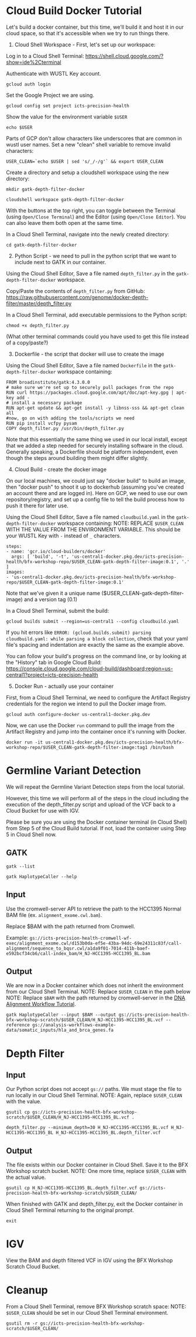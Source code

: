 # Cloud Build Docker Tutorial

Let's build a docker container, but this time, we'll build it and host it in our cloud space, so that it's accessible when we try to run things there. 

1. Cloud Shell Workspace - First, let's set up our workspace:

Log in to a Cloud Shell Terminal: https://shell.cloud.google.com/?show=ide%2Cterminal

Authenticate with WUSTL Key account.
```
gcloud auth login
```

Set the Google Project we are using.
```
gcloud config set project icts-precision-health
```

Show the value for the environment variable `$USER`
```
echo $USER
```

Parts of GCP don't allow characters like underscores that are common in wustl user names. Set a new "clean" shell variable to remove invalid characters:
```
USER_CLEAN=`echo $USER | sed 's/_/-/g'` && export USER_CLEAN
```

Create a directory and setup a cloudshell workspace using the new directory:
```
mkdir gatk-depth-filter-docker
```

```
cloudshell workspace gatk-depth-filter-docker
```
With the buttons at the top right, you can toggle between the Terminal (using `Open/Close Terminal`) and the Editor (using `Open/Close Editor`). You can also leave them both open at the same time.

In a Cloud Shell Terminal, navigate into the newly created directory:
```
cd gatk-depth-filter-docker
``` 

2. Python Script - we need to pull in the python script that we want to include next to GATK in our container.

Using the Cloud Shell Editor, Save a file named `depth_filter.py` in the `gatk-depth-filter-docker` workspace. 

Copy/Paste the contents of `depth_filter.py` from GitHub:
https://raw.githubusercontent.com/genome/docker-depth-filter/master/depth_filter.py

In a Cloud Shell Terminal, add executable permissions to the Python script:
```
chmod +x depth_filter.py
```

(What other terminal commands could you have used to get this file instead of a copy/paste?)

3. Dockerfile - the script that docker will use to create the image

Using the Cloud Shell Editor, Save a file named `Dockerfile` in the `gatk-depth-filter-docker` workspace containing:
```
FROM broadinstitute/gatk:4.3.0.0
# make sure we're set up to securely pull packages from the repo
RUN curl https://packages.cloud.google.com/apt/doc/apt-key.gpg | apt-key add -
# install a necessary package
RUN apt-get update && apt-get install -y libnss-sss && apt-get clean all
#now, go on with adding the tools/scripts we need
RUN pip install vcfpy pysam
COPY depth_filter.py /usr/bin/depth_filter.py
```

Note that this essentially the same thing we used in our local install, except that we added a step needed for securely installing software in the cloud.  Generally speaking, a Dockerfile should be platform independent, even though the steps around building them might differ slightly.

4. Cloud Build - create the docker image

On our local machines, we could just say "docker build" to build an image, then "docker push" to shoot it up to dockerhub (assuming you've created an account there and are logged in).  Here on GCP, we need to use our own repository/registry, and set up a config file to tell the build process how to push it there for later use.

Using the Cloud Shell Editor, Save a file named `cloudbuild.yaml` in the `gatk-depth-filter-docker` workspace containing:
NOTE: REPLACE `$USER_CLEAN` WITH THE VALUE FROM THE ENVIRONMENT VARIABLE. This should be your WUSTL Key with `-` instead of `_` characters.
```
steps:
- name: 'gcr.io/cloud-builders/docker'
  args: [ 'build', '-t', 'us-central1-docker.pkg.dev/icts-precision-health/bfx-workshop-repo/$USER_CLEAN-gatk-depth-filter-image:0.1', '.' ]
images:
- 'us-central1-docker.pkg.dev/icts-precision-health/bfx-workshop-repo/$USER_CLEAN-gatk-depth-filter-image:0.1'
```
Note that we've given it a unique name ($USER_CLEAN-gatk-depth-filter-image) and a version tag (0.1)

In a Cloud Shell Terminal, submit the build:
```
gcloud builds submit --region=us-central1 --config cloudbuild.yaml
```

If you hit errors like `ERROR: (gcloud.builds.submit) parsing cloudbuild.yaml: while parsing a block collection`, check that your yaml file's spacing and indentation are exactly the same as the example above. 

You can follow your build's progress on the command line, or by looking at the "History" tab in Google Cloud Build: https://console.cloud.google.com/cloud-build/dashboard;region=us-central1?project=icts-precision-health

5. Docker Run - actually use your container

First, from a Cloud Shell Terminal, we need to configure the Artifact Registry credentials for the region we intend to pull the Docker image from.
```
gcloud auth configure-docker us-central1-docker.pkg.dev
```

Now, we can use the Docker `run` command to pulll the image from the Artifact Registry and jump into the container once it's running with Docker.
```
docker run -it us-central1-docker.pkg.dev/icts-precision-health/bfx-workshop-repo/$USER_CLEAN-gatk-depth-filter-image:tag1 /bin/bash
```

# Germline Variant Detection
We will repeat the Germline Variant Detection steps from the local tutorial. 

However, this time we will perform all of the steps in the cloud including the execution of the depth_filter.py script and upload of the VCF back to a Cloud Bucket for use with IGV.

Please be sure you are using the Docker container terminal (in Cloud Shell) from Step 5 of the Cloud Build tutorial. If not, load the container using Step 5 in Cloud Shell now.

## GATK

```
gatk --list
```

```
gatk HaplotypeCaller --help
```
## Input
Use the cromwell-server API to retrieve the path to the HCC1395 Normal BAM file (ex. `alignment_exome.cwl.bam`).

Replace $BAM with the path returned from Cromwell. 

Example: `gs://icts-precision-health-cromwell-wf-exec/alignment_exome.cwl/d153b0da-ef5e-43ba-94dc-69e24311c83f/call-alignment/sequence_to_bqsr.cwl/a1da9f01-7014-411b-baef-e592bcf34cb6/call-index_bam/H_NJ-HCC1395-HCC1395_BL.bam`

## Output
We are now in a Docker container which does not inherit the environment from our Cloud Shell Terminal.
NOTE: Replace `$USER_CLEAN` in the path below
NOTE: Replace `$BAM` with the path returned by cromwell-server in the [DNA Alignment Workflow Tutorial](../week_06/bfx_workshop_06_alignment.md). 
```
gatk HaplotypeCaller --input $BAM --output gs://icts-precision-health-bfx-workshop-scratch/$USER_CLEAN/H_NJ-HCC1395-HCC1395_BL.vcf --reference gs://analysis-workflows-example-data/somatic_inputs/hla_and_brca_genes.fa
```
# Depth Filter

## Input

Our Python script does not accept `gs://` paths. We must stage the file to run locally in our Cloud Shell Terminal.
NOTE: Again, replace `$USER_CLEAN` with the value.
```
gsutil cp gs://icts-precision-health-bfx-workshop-scratch/$USER_CLEAN/H_NJ-HCC1395-HCC1395_BL.vcf .
```

```
depth_filter.py --minimum_depth=30 H_NJ-HCC1395-HCC1395_BL.vcf H_NJ-HCC1395-HCC1395_BL H_NJ-HCC1395-HCC1395_BL.depth_filter.vcf
```

## Output

The file exists within our Docker container in Cloud Shell. Save it to the BFX Workshop scratch bucket.
NOTE: One more time, replace `$USER_CLEAN` with the actual value.
```
gsutil cp H_NJ-HCC1395-HCC1395_BL.depth_filter.vcf gs://icts-precision-health-bfx-workshop-scratch/$USER_CLEAN/
```

When finished with GATK and depth_filter.py, exit the Docker container in Cloud Shell Terminal returning to the original prompt.
```
exit
```

# IGV

View the BAM and depth filtered VCF in IGV using the BFX Workshop Scratch Cloud Bucket.

# Cleanup
From a Cloud Shell Terminal, remove BFX Workshop scratch space:
NOTE: `$USER_CLEAN` should be set in our Cloud Shell Terminal environment.
```
gsutil rm -r gs://icts-precision-health-bfx-workshop-scratch/$USER_CLEAN/
```
